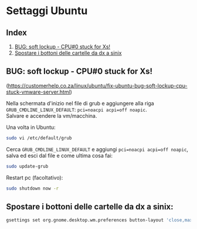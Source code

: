 # Settaggi Ubuntu

## Index
1. [BUG: soft lockup - CPU#0 stuck for Xs!](#bug-soft-lockup---cpu0-stuck-for-xs)
2. [Spostare i bottoni delle cartelle da dx a sinix](#spostare-i-bottoni-delle-cartelle-da-dx-a-sinix)

## BUG: soft lockup - CPU#0 stuck for Xs!

(https://customerhelp.co.za/linux/ubuntu/fix-ubuntu-bug-soft-lockup-cpu-stuck-vmware-server.html)

Nella schermata d'inizio nel file di grub e aggiungere alla riga `GRUB_CMDLINE_LINUX_DEFAULT`: `pci=noacpi acpi=off noapic`.  
Salvare e accendere la vm/macchina.

Una volta in Ubuntu:
```sh
sudo vi /etc/default/grub
```
Cerca `GRUB_CMDLINE_LINUX_DEFAULT` e aggiungi `pci=noacpi acpi=off noapic`, salva ed esci dal file e come ultima cosa fai:
```sh
sudo update-grub
```
 
Restart pc (facoltativo):
```sh
sudo shutdown now -r  
```
  
## Spostare i bottoni delle cartelle da dx a sinix:
```sh
gsettings set org.gnome.desktop.wm.preferences button-layout 'close,maximize,minimize:menu'
```

